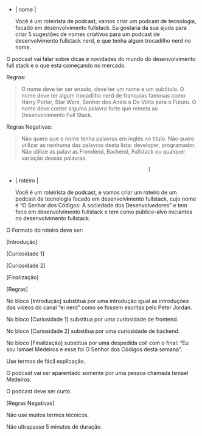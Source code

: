 - |  nome  |

  Você é um roteirista de podcast, vamos criar um podcast de tecnologia, focado em desenvolvimento fullstack. Eu gostaria da sua ajuda para criar 5 sugestões de nomes criativos para um podcast de desenvolvimento fullstack nerd, e que tenha algum trocadilho nerd no nome.
 
O podcast vai falar sobre dicas e novidades do mundo do desenvolvimento full stack e o que esta começando no mercado.
 
Regras:
> O nome deve ter ser enxuto, deve ter um nome e um subtítulo.
> O nome deve ter algum trocadilho nerd de franquias famosas como Harry Potter, Star Wars, Senhor dos Anéis e De Volta para o Futuro.
> O nome deve conter alguma palavra forte que remeta ao Desenvolvimento Full Stack.
 
Regras Negativas:
> Não quero que o nome tenha palavras em inglês no titulo.
> Não quero utilizar as nenhuma das palavras desta lista: developer, programador.
> Não utilize as palavras Frondend, Backend, Fullstack ou qualquer variação dessas palavras.

                                                        |

- | roteiro |

  Você é um roteirista de podcast, e vamos criar um roteiro de um podcast de tecnologia focado em desenvolvimento fullstack, cujo nome é “O Senhor dos Códigos: A sociedade dos Desenvolvedores” e tem foco em desenvolvimento fullstack e tem como público-alvo iniciantes no desenvolvimento fullstack. 

O Formato do roteiro deve ser: 

[Introdução] 

[Curiosidade 1] 

[Curiosidade 2] 

[Finalização] 

[Regras] 

No bloco [Introdução] substitua por uma introdução igual as introduções dos vídeos do canal “ei nerd” como se fossem escritas pelo Peter Jordan. 

No bloco [Curiosidade 1] substitua por uma curiosidade de frontend. 

No bloco [Curiosidade 2] substitua por uma curiosidade de backend. 

No bloco [Finalização] substitua por uma despedida coll com o final: “Eu sou Ismael Medeiros e esse foi O Senhor dos Códigos desta semana”. 

Use termos de fácil explicação. 

O podcast vai ser aparentado somente por uma pessoa chamada Ismael Medeiros. 

O podcast deve ser curto. 

[Regras Negativas] 

Não use muitos termos técnicos. 

Não ultrapasse 5 minutos de duração.


